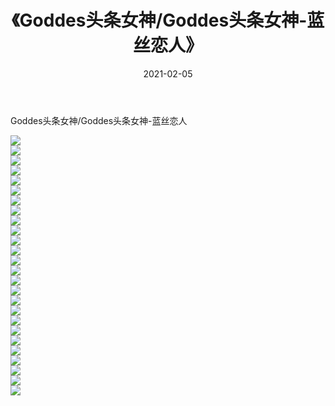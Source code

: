 ﻿---
layout: post
title:  《Goddes头条女神/Goddes头条女神-蓝丝恋人》
date:   2021-02-05
img: http://img.660000.xyz/Sharelink/网络美图/2021/Goddes头条女神/Goddes头条女神-蓝丝恋人/000.jpg
categories: [美女, 清纯, 唯美]
---

Goddes头条女神/Goddes头条女神-蓝丝恋人

 ![](http://img.660000.xyz/Sharelink/网络美图/2021/Goddes头条女神/Goddes头条女神-蓝丝恋人/001.jpg) <br>![](http://img.660000.xyz/Sharelink/网络美图/2021/Goddes头条女神/Goddes头条女神-蓝丝恋人/002.jpg) <br>![](http://img.660000.xyz/Sharelink/网络美图/2021/Goddes头条女神/Goddes头条女神-蓝丝恋人/003.jpg) <br>![](http://img.660000.xyz/Sharelink/网络美图/2021/Goddes头条女神/Goddes头条女神-蓝丝恋人/004.jpg) <br>![](http://img.660000.xyz/Sharelink/网络美图/2021/Goddes头条女神/Goddes头条女神-蓝丝恋人/005.jpg) <br>![](http://img.660000.xyz/Sharelink/网络美图/2021/Goddes头条女神/Goddes头条女神-蓝丝恋人/006.jpg) <br>![](http://img.660000.xyz/Sharelink/网络美图/2021/Goddes头条女神/Goddes头条女神-蓝丝恋人/007.jpg) <br>![](http://img.660000.xyz/Sharelink/网络美图/2021/Goddes头条女神/Goddes头条女神-蓝丝恋人/008.jpg) <br>![](http://img.660000.xyz/Sharelink/网络美图/2021/Goddes头条女神/Goddes头条女神-蓝丝恋人/009.jpg) <br>![](http://img.660000.xyz/Sharelink/网络美图/2021/Goddes头条女神/Goddes头条女神-蓝丝恋人/010.jpg) <br>![](http://img.660000.xyz/Sharelink/网络美图/2021/Goddes头条女神/Goddes头条女神-蓝丝恋人/011.jpg) <br>![](http://img.660000.xyz/Sharelink/网络美图/2021/Goddes头条女神/Goddes头条女神-蓝丝恋人/012.jpg) <br>![](http://img.660000.xyz/Sharelink/网络美图/2021/Goddes头条女神/Goddes头条女神-蓝丝恋人/013.jpg) <br>![](http://img.660000.xyz/Sharelink/网络美图/2021/Goddes头条女神/Goddes头条女神-蓝丝恋人/014.jpg) <br>![](http://img.660000.xyz/Sharelink/网络美图/2021/Goddes头条女神/Goddes头条女神-蓝丝恋人/015.jpg) <br>![](http://img.660000.xyz/Sharelink/网络美图/2021/Goddes头条女神/Goddes头条女神-蓝丝恋人/016.jpg) <br>![](http://img.660000.xyz/Sharelink/网络美图/2021/Goddes头条女神/Goddes头条女神-蓝丝恋人/017.jpg) <br>![](http://img.660000.xyz/Sharelink/网络美图/2021/Goddes头条女神/Goddes头条女神-蓝丝恋人/018.jpg) <br>![](http://img.660000.xyz/Sharelink/网络美图/2021/Goddes头条女神/Goddes头条女神-蓝丝恋人/019.jpg) <br>![](http://img.660000.xyz/Sharelink/网络美图/2021/Goddes头条女神/Goddes头条女神-蓝丝恋人/020.jpg) <br>![](http://img.660000.xyz/Sharelink/网络美图/2021/Goddes头条女神/Goddes头条女神-蓝丝恋人/021.jpg) <br>![](http://img.660000.xyz/Sharelink/网络美图/2021/Goddes头条女神/Goddes头条女神-蓝丝恋人/022.jpg) <br>![](http://img.660000.xyz/Sharelink/网络美图/2021/Goddes头条女神/Goddes头条女神-蓝丝恋人/023.jpg) <br>![](http://img.660000.xyz/Sharelink/网络美图/2021/Goddes头条女神/Goddes头条女神-蓝丝恋人/024.jpg) <br>![](http://img.660000.xyz/Sharelink/网络美图/2021/Goddes头条女神/Goddes头条女神-蓝丝恋人/025.jpg) <br>![](http://img.660000.xyz/Sharelink/网络美图/2021/Goddes头条女神/Goddes头条女神-蓝丝恋人/026.jpg) <br>